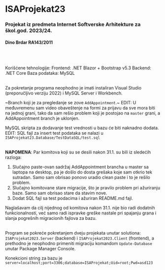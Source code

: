 # ISAProjekat23


<h3>Projekat iz predmeta Internet Softverske Arhitekture za škol.god. 2023/24.</h3>

<h4>Dino Brdar RA143/2011</h4>
<br><br>

Korišćene tehnologije:
Frontend: .NET Blazor + Bootstrap v5.3
Backend: .NET Core
Baza podataka: MySQL
<br><br>

Za pokretanje programa neophodno je imati instaliran Visual Studio (preporučljivo verziju 2022) i MySQL Server i Workbench.

~Branch koji je za pregledanje se zove ```AddAppointment```.~ EDIT: U međuvremenu sam video obaveštenje na formi za prijavu da sve mora biti na jednoj grani, tako da sam rešio problem koji je postojao na ```master``` grani, a AddAppointment branch je uklonjen.

MySQL skripta za dodavanje test vrednosti u bazu će biti naknadno dodata. EDIT: SQL fajl za insert test podataka se nalazi u ```ISAProjekat23.Database/TestDataSQL/test.sql```
<br><br>

<b>NAPOMENA</b>: Par komitova koji su se desili nakon 31.1. su bili iz sledećih razloga:
1. Slučajno paste-ovan sadržaj AddAppointment brancha u master sa laptopa na desktop, pa je došlo do dosta grešaka koje sam otkrio tek sutradan. Samo sam obrisao ponovo uradio clean paste i to je rešilo problem.
2. Slučajno komitovane stare migracije, što je pravilo problem pri ažuriranju baze. Samo sam obrisao stare da stavim nove.
3. Dodat SQL fajl sa test podacima i ažuriran README.md fajl.

Naglašavam da cilj nijednog od komitova nakon 31.1. nije bio radi dodatnih funkcionalnosti, već samo radi ispravke greške nastale pri spajanju grana i slanja pogrešnih migracionih fajlova za bazu.
<br><br>

Program se pokreće pokretanjem dveju projekata unutar solutiona: ```ISAProjekat2023.Server``` (backend) i ```ISAProjekat2023.Client``` (frontend), a prethodno je neophodno primeniti migraciju komandom ```Update-Database``` unutar Package Manager Console.

Konekcioni string za bazu je ```server=localhost;port=3306;database=ISAProjekat;Uid=root;Pwd=asd123```

